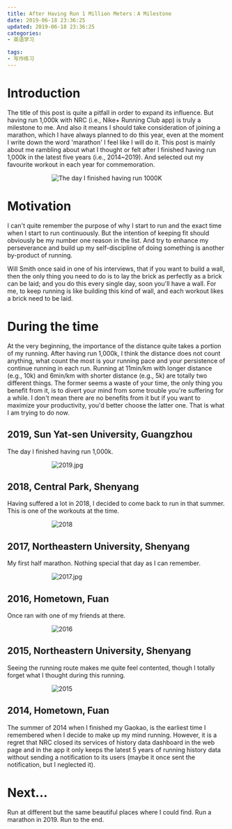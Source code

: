 ```yaml
---
title: After Having Run 1 Million Meters：A Milestone
date: 2019-06-18 23:36:25
updated: 2019-06-18 23:36:25
categories:
- 英语学习

tags:
- 写作练习
---
```

# Introduction
The title of this post is quite a pitfall in order to expand its influence. But having run 1,000k with NRC (i.e., Nike+ Running Club app) is truly a milestone to me. And also it means I should take consideration of joining a marathon, which I have always planned to do this year, even at the moment I write down the word 'marathon' I feel like I will do it.
This post is mainly about me rambling about what I thought or felt after I finished having run 1,000k in the latest five years (i.e., 2014~2019). And selected out my favourite workout in each year for commemoration.
<div style="width: 300px; margin: auto">

![The day I finished having run 1000K](https://raw.githubusercontent.com/zhongqin0820/zhongqin0820.github.io/source-articles/source/images/daily/nrc/1000k.jpg)
</div>


<!-- more -->
# Motivation
I can't quite remember the purpose of why I start to run and the exact time when I start to run continuously. But the intention of keeping fit should obviously be my number one reason in the list. And try to enhance my perseverance and build up my self-discipline of doing something is another by-product of running.

Will Smith once said in one of his interviews, that if you want to build a wall, then the only thing you need to do is to lay the brick as perfectly as a brick can be laid; and you do this every single day, soon you'll have a wall. For me, to keep running is like building this kind of wall, and each workout likes a brick need to be laid.

# During the time
At the very beginning, the importance of the distance quite takes a portion of my running. After having run 1,000k, I think the distance does not count anything, what count the most is your running pace and your persistence of continue running in each run. Running at 11min/km with longer distance (e.g., 10k) and 6min/km with shorter distance (e.g., 5k) are totally two different things. The former seems a waste of your time, the only thing you benefit from it, is to divert your mind from some trouble you're suffering for a while. I don't mean there are no benefits from it but if you want to maximize your productivity, you'd better choose the latter one. That is what I am trying to do now.

## 2019, Sun Yat-sen University, Guangzhou
The day I finished having run 1,000k.

<div style="width: 300px; margin: auto">

![2019.jpg](https://raw.githubusercontent.com/zhongqin0820/zhongqin0820.github.io/source-articles/source/images/daily/nrc/2019.jpg)
</div>

## 2018, Central Park, Shenyang
Having suffered a lot in 2018, I decided to come back to run in that summer. This is one of the workouts at the time.

<div style="width: 300px; margin: auto">

![2018](https://raw.githubusercontent.com/zhongqin0820/zhongqin0820.github.io/source-articles/source/images/daily/nrc/2018.jpg)
</div>

## 2017, Northeastern University, Shenyang
My first half marathon. Nothing special that day as I can remember.

<div style="width: 300px; margin: auto">

![2017.jpg](https://raw.githubusercontent.com/zhongqin0820/zhongqin0820.github.io/source-articles/source/images/daily/nrc/2017.jpg)
</div>

## 2016, Hometown, Fuan
Once ran with one of my friends at there.

<div style="width: 300px; margin: auto">

![2016](https://raw.githubusercontent.com/zhongqin0820/zhongqin0820.github.io/source-articles/source/images/daily/nrc/2016.jpg)
</div>

## 2015, Northeastern University, Shenyang
Seeing the running route makes me quite feel contented, though I totally forget what I thought during this running.

<div style="width: 300px; margin: auto">

![2015](https://raw.githubusercontent.com/zhongqin0820/zhongqin0820.github.io/source-articles/source/images/daily/nrc/2015.jpg)
</div>

## 2014, Hometown, Fuan
The summer of 2014 when I finished my Gaokao, is the earliest time I remembered when I decide to make up my mind running.
However, it is a regret that NRC closed its services of history data dashboard in the web page and in the app it only keeps the latest 5 years of running history data without sending a notification to its users (maybe it once sent the notification, but I neglected it).

# Next...
Run at different but the same beautiful places where I could find.
Run a marathon in 2019.
Run to the end.
